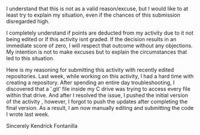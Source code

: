 I understand that this is not as a valid reason/excuse, but I would like to at least try to explain my situation, even if the chances of this submission disregarded  high.

I completely understand if points are deducted from my activity due to it not being edited or if this activity isnt graded. If the decision results in an immediate score of zero, I will respect that outcome without any objections. My intention is not to make excuses but to explain the circumstances that led to this situation.


Here is my reasoning for submitting this activity with recently edited repositories. Last week, while working on this activity, I had a hard time  with creating a repository. After spending an entire day troubleshooting, I discovered that a '.git' file inside my C drive was trying to access every file within that drive. And after  I resolved the issue, I pushed the initial version of the activity , however, I forgot to push the updates after completing the final version. As a result, I am now manually editing and submitting the code I wrote last week.


Sincerely Kendrick Fontanilla
